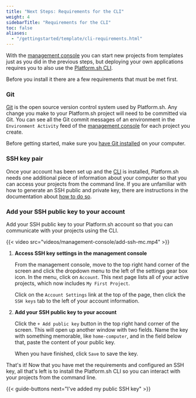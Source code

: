 ```yaml
---
title: "Next Steps: Requirements for the CLI"
weight: 4
sidebarTitle: "Requirements for the CLI"
toc: false
aliases:
  - "/gettingstarted/template/cli-requirements.html"
---
```


With the [management console](/administration/web.html) you can start new projects from templates just as you did in the previous steps, but deploying your own applications requires you to also use the [Platform.sh CLI](/development/cli.html).

Before you install it there are a few requirements that must be met first.

### Git

[Git](/development/tools.md#git) is the open source version control system used by Platform.sh. Any change you make to your Platform.sh project will need to be committed via Git. You can see all the Git commit messages of an environment in the `Environment Activity` feed of the [management console](/administration/web.html) for each project you create.

Before getting started, make sure you [have Git installed](https://git-scm.com/) on your computer.

### SSH key pair

Once your account has been set up and the [CLI](/development/cli.html) is installed, Platform.sh needs one additional piece of information about your computer so that you can access your projects from the command line.
If you are unfamiliar with how to generate an SSH public and private key, there are instructions in the documentation about [how to do so](/development/tools.md#ssh).

### Add your SSH public key to your account

Add your SSH public key to your Platform.sh account so that you can communicate with your projects using the CLI.

{{< video src="videos/management-console/add-ssh-mc.mp4" >}}

1. **Access SSH key settings in the management console**

    From the management console, move to the top right hand corner of the screen and click the dropdown menu to the left of the settings gear box icon. In the menu, click on `Account`. This next page lists all of your active projects, which now includes `My First Project`.

    Click on the `Account Settings` link at the top of the page, then click the `SSH keys` tab to the left of your account information.

2. **Add your SSH public key to your account**

    Click the `+ Add public key` button in the top right hand corner of the screen. This will open up another window with two fields. Name the key with something memorable, like `home-computer`, and in the field below that, paste the content of your public key.

    When you have finished, click `Save` to save the key.


That's it! Now that you have met the requirements and configured an SSH key, all that's left is to install the Platform.sh CLI so you can interact with your projects from the command line.

{{< guide-buttons next="I've added my public SSH key" >}}
